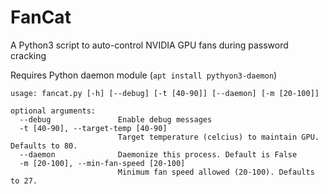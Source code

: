 # FanCat
A Python3 script to auto-control NVIDIA GPU fans during password cracking 

Requires Python daemon module (`apt install pythyon3-daemon`)

```
usage: fancat.py [-h] [--debug] [-t [40-90]] [--daemon] [-m [20-100]]

optional arguments:
  --debug               Enable debug messages
  -t [40-90], --target-temp [40-90]
                        Target temperature (celcius) to maintain GPU. Defaults to 80.
  --daemon              Daemonize this process. Default is False
  -m [20-100], --min-fan-speed [20-100]
                        Minimum fan speed allowed (20-100). Defaults to 27.
```
